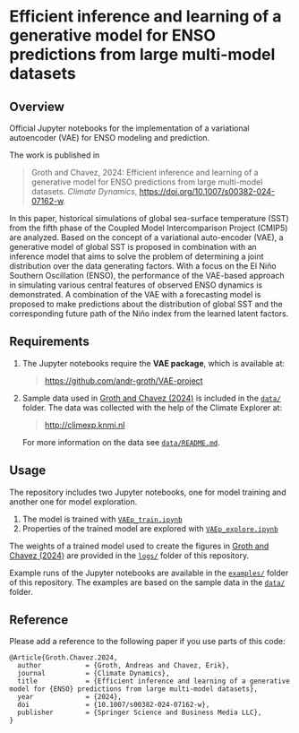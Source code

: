 # Efficient inference and learning of a generative model for ENSO predictions from large multi-model datasets

## Overview

Official Jupyter notebooks for the implementation of a variational autoencoder (VAE) for ENSO modeling and prediction.

The work is published in

> Groth and Chavez, 2024:  Efficient inference and learning of a generative model for ENSO predictions from large multi-model datasets. _Climate Dynamics_, <https://doi.org/10.1007/s00382-024-07162-w>.

In this paper, historical simulations of global sea-surface temperature (SST) from the fifth phase of the Coupled Model Intercomparison Project (CMIP5) are analyzed. Based on the concept of a variational auto-encoder (VAE), a generative model of global SST is proposed in combination with an inference model that aims to solve the problem of determining a joint distribution over the data generating factors. With a focus on the El Niño Southern Oscillation (ENSO), the performance of the VAE-based approach in simulating various central features of observed ENSO dynamics is demonstrated. A combination of the VAE with a forecasting model is proposed to make predictions about the distribution of global SST and the corresponding future path of the Niño index from the learned latent factors.

## Requirements

1. The Jupyter notebooks require the __VAE package__, which is available at:

    > <https://github.com/andr-groth/VAE-project>

2. Sample data used in [Groth and Chavez (2024)](https://doi.org/10.1007/s00382-024-07162-w) is included in the [`data/`](/data/) folder. The data was collected with the help of the Climate Explorer at:

    > <http://climexp.knmi.nl>

    For more information on the data see [`data/README.md`](/data/README.md).

## Usage

The repository includes two Jupyter notebooks, one for model training and another one for model exploration.

1. The model is trained with [`VAEp_train.ipynb`](/VAEp_train.ipynb)
2. Properties of the trained model are explored with [`VAEp_explore.ipynb`](/VAEp_explore.ipynb)

The weights of a trained model used to create the figures in [Groth and Chavez (2024)](https://doi.org/10.1007/s00382-024-07162-w) are provided in the [`logs/`](/logs/) folder of this repository.

Example runs of the Jupyter notebooks are available in the [`examples/`](/examples/) folder of this repository. The examples are based on the sample data in the [`data/`](/data/) folder.

## Reference
Please add a reference to the following paper if you use parts of this code:

```
@Article{Groth.Chavez.2024,
  author           = {Groth, Andreas and Chavez, Erik},
  journal          = {Climate Dynamics},
  title            = {Efficient inference and learning of a generative model for {ENSO} predictions from large multi-model datasets},
  year             = {2024},
  doi              = {10.1007/s00382-024-07162-w},
  publisher        = {Springer Science and Business Media LLC},
}
```
